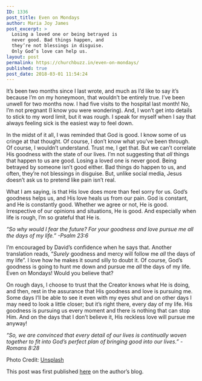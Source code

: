 ```yaml
---
ID: 1336
post_title: Even on Mondays
author: Maria Joy James
post_excerpt: >
  Losing a loved one or being betrayed is
  never good. Bad things happen, and
  they’re not blessings in disguise.
  Only God’s love can help us.
layout: post
permalink: https://churchbuzz.in/even-on-mondays/
published: true
post_date: 2018-03-01 11:54:24
---
```

It’s been two months since I last wrote, and much as I’d like to say it’s because I’m on my honeymoon, that wouldn’t be entirely true. I’ve been unwell for two months now. I had five visits to the hospital last month! No, I’m not pregnant (I know you were wondering). And, I won’t get into details to stick to my word limit, but it was rough. I speak for myself when I say that always feeling sick is the easiest way to feel down.

In the midst of it all, I was reminded that God is good. I know some of us cringe at that thought. Of course, I don’t know what you’ve been through. Of course, I wouldn’t understand. Trust me, I get that. But we can’t correlate His goodness with the state of our lives. I’m not suggesting that <em>all </em>things that happen to us are good. Losing a loved one is never good. Being betrayed by someone isn’t good either. Bad things do happen to us, and often, they’re not blessings in disguise. But, unlike social media, Jesus doesn’t ask us to pretend like pain isn’t real.

What I am saying, is that His love does more than feel sorry for us. God’s goodness helps us, and His love heals us from our pain. God is constant, and He is constantly good. Whether we agree or not, He is good. Irrespective of our opinions and situations, He is good. And especially when life is rough, I’m so grateful that He is.

<em>“So why would I fear the future? For your goodness and love pursue me all the days of my life.” -Psalm 23:6</em>

I’m encouraged by David’s confidence when he says that. Another translation reads, “<em>Surely</em> goodness and mercy will follow me <em>all</em> the days of my life”. I love how he makes it sound silly to doubt it. Of course, God’s goodness is going to hunt me down and pursue me <em>all </em>the days of my life. Even on Mondays! Would you believe that?

On rough days, I choose to trust that the Creator knows what He is doing, and then, rest in the assurance that His goodness and love is pursuing me. Some days I’ll be able to see it even with my eyes shut and on other days I may need to look a little closer; but it’s right there, every day of my life. His goodness is pursuing us every moment and there is nothing that can stop Him. And on the days that I don’t believe it, His reckless love will pursue me anyway!

<em>“So, we are convinced that every detail of our lives is continually woven together to fit into God’s perfect plan of bringing good into our lives.” -Romans 8:28</em>




Photo Credit: <a href="https://unsplash.com">Unsplash</a>

This post was first published <a style="text-decoration: underline;" href="http://www.fromjoywithlove.org/even-on-mondays/">here</a> on the author’s blog.